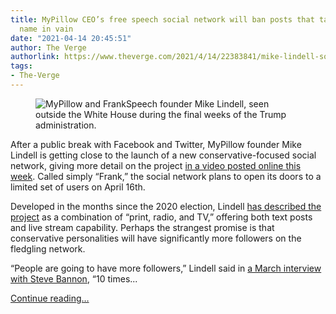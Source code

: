 ```yaml
---
title: MyPillow CEO’s free speech social network will ban posts that take the Lord’s
  name in vain
date: "2021-04-14 20:45:51"
author: The Verge
authorlink: https://www.theverge.com/2021/4/14/22383841/mike-lindell-social-network-frank-free-speech-conservative-censorship
tags:
- The-Verge
---
```

<figure>
      <img alt="MyPillow and FrankSpeech founder Mike Lindell, seen outside the White House during the final weeks of the Trump administration." src="https://cdn.vox-cdn.com/thumbor/ntspa7Np4JZ34nVlye9mwLk8PfY=/0x0:5279x3519/1310x873/cdn.vox-cdn.com/uploads/chorus_image/image/69127313/1230603856.0.jpg" />
    </figure>

  <p id="kofcnW">After a public break with Facebook and Twitter, MyPillow founder Mike Lindell is getting close to the launch of a new conservative-focused social network, giving more detail on the project <a href="https://frankspeech.com/">in a video posted online this week</a>. Called simply “Frank,” the social network plans to open its doors to a limited set of users on April 16th.</p>
<p id="70oljN">Developed in the months since the 2020 election, Lindell <a href="https://www.vice.com/en/article/v7mw48/mike-lindell-mypillow-ceo-starting-vocl-social-network">has described the project</a> as a combination of “print, radio, and TV,” offering both text posts and live stream capability. Perhaps the strangest promise is that conservative personalities will have significantly more followers on the fledgling network.</p>
<p id="mQss00">“People are going to have more followers,” Lindell said in <a href="https://twitter.com/RightWingWatch/status/1370072480233234432?ref_src=twsrc%5Etfw%7Ctwcamp%5Etweetembed%7Ctwterm%5E1370072480233234432%7Ctwgr%5E%7Ctwcon%5Es1_&amp;ref_url=https%3A%2F%2Fwww.vice.com%2Fen%2Farticle%2Fv7mw48%2Fmike-lindell-mypillow-ceo-starting-vocl-social-network">a March interview with Steve Bannon</a>, “10 times...</p>
  <p>
    <a href="https://www.theverge.com/2021/4/14/22383841/mike-lindell-social-network-frank-free-speech-conservative-censorship">Continue reading&hellip;</a>
  </p>